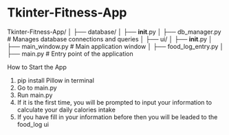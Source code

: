 # Tkinter-Fitness-App

Tkinter-Fitness-App/
│
├── database/
│   ├── __init__.py
│   ├── db_manager.py          # Manages database connections and queries
│
├── ui/
│   ├── __init__.py
│   ├── main_window.py         # Main application window
│   ├── food_log_entry.py
│
├── main.py                    # Entry point of the application


How to Start the App
1. pip install Pillow in terminal
2. Go to main.py 
3. Run main.py
4. If it is the first time, you will be prompted to input your information to calculate your daily calories intake
5. If you have fill in your information before then you will be leaded to the food_log ui